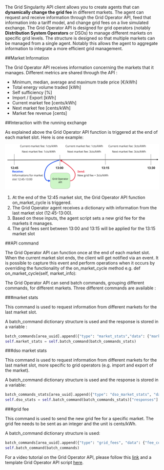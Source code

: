 The Grid Singularity API client allows you to create agents that can **dynamically change the grid fee** in different markets. The agent can request and receive information through the Grid Operator API, feed that information into a tariff model, and change grid fees on a live simulated exchange. The Grid Operator API is designed for grid operators (notably **Distribution System Operators** or DSOs) to manage different markets on specific grid levels. The structure is designed so that multiple markets can be managed from a single agent. Notably this allows the agent to aggregate information to integrate a more efficient grid management. 

##Market Information

The Grid Operator API receives information concerning the markets that it manages. Different metrics are shared through the API :

* Minimum, median, average and maximum trade price [€/kWh]
* Total energy volume traded [kWh]
* Self sufficiency [%]
* Import / Export [kWh]
* Current market fee [cents/kWh]
* Next market fee [cents/kWh]
* Market fee revenue [cents]

##Interaction with the running exchange

As explained above the Grid Operator API function is triggered at the end of each market slot. Here is one example:

![alt_text](img/grid-operator-1.png)

1. At the end of the 12:45 market slot, the Grid Operator API function on_market_cycle is triggered.
2. The Grid Operator agent receives a dictionary with information from the last market slot (12:45-13:00).
3. Based on these inputs, the agent script sets a new grid fee for the markets it manages.
4. The grid fees sent between 13:00 and 13:15 will be applied for the 13:15 market slot

##API command

The Grid Operator API can function once at the end of each market slot. When the current market slot ends, the client will get notified via an event. It is possible to capture this event and perform operations when it occurs by overriding the functionality of the on_market_cycle method e.g. def on_market_cycle(self, market_info):

The Grid Operator API can send batch commands, grouping different commands, for different markets. Three different commands are available :

###market stats

This command is used to request information from different markets for the last market slot.

A batch_command dictionary structure is used and the response is stored in a variable :

```python
batch_commands[area_uuid].append({"type": "market_stats","data": {"market_slots": market_slot}})
self.market_stats = self.batch_command(batch_commands_stats)
```


###dso market stats

This command is used to request information from different markets for the last market slot, more specific to grid operators (e.g. import and export of the market).

A batch_command dictionary structure is used and the response is stored in a variable:

```python
batch_commands_stats[area_uuid].append({"type": "dso_market_stats", "data": {"market_slots": market_slot}})
self.dso_stats = self.batch_command(batch_commands_stats)["responses"]
```

###grid fee

This command is used to send the new grid fee for a specific market. The grid fee needs to be sent as an integer and the unit is cents/kWh.

A batch_command dictionary structure is used:

```python
batch_commands[area_uuid].append({"type": "grid_fees", "data": {"fee_const": self.next_fee}})
self.batch_command(batch_commands)
```

For a video tutorial on the Grid Operator API, please follow this [link](https://youtu.be/HXNme8Rt3pI) and a template Grid Operator API script [here](https://github.com/gridsingularity/d3a/blob/master/src/d3a/setup/odyssey_momentum/markets_api_template.py).
